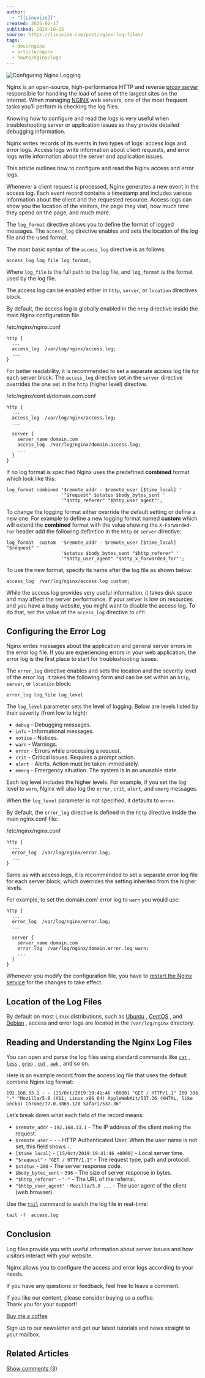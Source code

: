 ```yaml
---
author:
  - "[[Linuxize]]"
created: 2025-02-17
published: 2019-10-15
source: https://linuxize.com/post/nginx-log-files/
tags:
  - docs/nginx
  - article/nginx
  - howto/nginx/logs
---
```

![Configuring Nginx Logging](https://linuxize.com/post/nginx-log-files/featured_hu9d575368b140b38df1bc7de7e655a69f_37711_768x0_resize_q75_lanczos.jpg)

Nginx is an open-source, high-performance HTTP and reverse [proxy server](https://linuxize.com/post/nginx-reverse-proxy/) responsible for handling the load of some of the largest sites on the Internet. When managing [NGINX](https://nginx.org/) web servers, one of the most frequent tasks you’ll perform is checking the log files.

Knowing how to configure and read the logs is very useful when troubleshooting server or application issues as they provide detailed debugging information.

Nginx writes records of its events in two types of logs: access logs and error logs. Access logs write information about client requests, and error logs write information about the server and application issues.

This article outlines how to configure and read the Nginx access and error logs.

Whenever a client request is processed, Nginx generates a new event in the access log. Each event record contains a timestamp and includes various information about the client and the requested resource. Access logs can show you the location of the visitors, the page they visit, how much time they spend on the page, and much more.

The `log_format` directive allows you to define the format of logged messages. The `access_log` directive enables and sets the location of the log file and the used format.

The most basic syntax of the `access_log` directive is as follows:

```nginx
access_log log_file log_format;
```

Where `log_file` is the full path to the log file, and `log_format` is the format used by the log file.

The access log can be enabled either in `http`, `server`, or `location` directives block.

By default, the access log is globally enabled in the `http` directive inside the main Nginx configuration file.

/etc/nginx/nginx.conf

```nginx
http {
  ...
  access_log  /var/log/nginx/access.log;
  ...
}
```

For better readability, it is recommended to set a separate access log file for each server block. The `access_log` directive set in the `server` directive overrides the one set in the `http` (higher level) directive.

/etc/nginx/conf.d/domain.com.conf

```nginx
http {
  ...
  access_log  /var/log/nginx/access.log;
  ...

  server {
    server_name domain.com
    access_log  /var/log/nginx/domain.access.log;
    ...
  }
}
```

If no log format is specified Nginx uses the predefined **combined** format which look like this:

```nginx
log_format combined '$remote_addr - $remote_user [$time_local] '
                    '"$request" $status $body_bytes_sent '
                    '"$http_referer" "$http_user_agent"';
```

To change the logging format either override the default setting or define a new one. For example to define a new logging format named **custom** which will extend the **combined** format with the value showing the `X-Forwarded-For` header add the following definition in the `http` or `server` directive:

```nginx
log_format  custom  '$remote_addr - $remote_user [$time_local] "$request" '
                    '$status $body_bytes_sent "$http_referer" '
                    '"$http_user_agent" "$http_x_forwarded_for"';
```

To use the new format, specify its name after the log file as shown below:

```nginx
access_log  /var/log/nginx/access.log custom;
```

While the access log provides very useful information, it takes disk space and may affect the server performance. If your server is low on resources and you have a busy website, you might want to disable the access log. To do that, set the value of the `access_log` directive to `off`:

## Configuring the Error Log

Nginx writes messages about the application and general server errors in the error log file. If you are experiencing errors in your web application, the error log is the first place to start for troubleshooting issues.

The `error_log` directive enables and sets the location and the severity level of the error log. It takes the following form and can be set within an `http`, `server`, or `location` block:

```nginx
error_log log_file log_level
```

The `log_level` parameter sets the level of logging. Below are levels listed by their severity (from low to high):

- `debug` - Debugging messages.
- `info` - Informational messages.
- `notice` - Notices.
- `warn` - Warnings.
- `error` - Errors while processing a request.
- `crit` - Critical issues. Requires a prompt action.
- `alert` - Alerts. Action must be taken immediately.
- `emerg` - Emergency situation. The system is in an unusable state.

Each log level includes the higher levels. For example, if you set the log level to `warn`, Nginx will also log the `error`, `crit`, `alert`, and `emerg` messages.

When the `log_level` parameter is not specified, it defaults to `error`.

By default, the `error_log` directive is defined in the `http` directive inside the main nginx.conf file:

/etc/nginx/nginx.conf

```nginx
http {
  ...
  error_log  /var/log/nginx/error.log;
  ...
}
```

Same as with access logs, it is recommended to set a separate error log file for each server block, which overrides the setting inherited from the higher levels.

For example, to set the domain.com’ error log to `warn` you would use:

```nginx
http {
  ...
  error_log  /var/log/nginx/error.log;
  ...

  server {
    server_name domain.com
    error_log  /var/log/nginx/domain.error.log warn;
    ...
  }
}
```

Whenever you modify the configuration file, you have to [restart the Nginx service](https://linuxize.com/post/nginx-commands-you-should-know/) for the changes to take effect.

## Location of the Log Files

By default on most Linux distributions, such as [Ubuntu](https://linuxize.com/post/how-to-install-nginx-on-ubuntu-18-04/) , [CentOS](https://linuxize.com/post/how-to-install-nginx-on-centos-8/) , and [Debian](https://linuxize.com/post/how-to-install-nginx-on-debian-10/) , access and error logs are located in the `/var/log/nginx` directory.

## Reading and Understanding the Nginx Log Files

You can open and parse the log files using standard commands like [`cat`](https://linuxize.com/post/linux-cat-command/) , [`less`](https://linuxize.com/post/less-command-in-linux/) , [`grep`](https://linuxize.com/post/how-to-use-grep-command-to-search-files-in-linux/) , [`cut`](https://linuxize.com/post/linux-cut-command/) , [`awk`](https://linuxize.com/post/awk-command/) , and so on.

Here is an example record from the access log file that uses the default combine Nginx log format:

```output
192.168.33.1 - - [15/Oct/2019:19:41:46 +0000] "GET / HTTP/1.1" 200 396 "-" "Mozilla/5.0 (X11; Linux x86_64) AppleWebKit/537.36 (KHTML, like Gecko) Chrome/77.0.3865.120 Safari/537.36"
```

Let’s break down what each field of the record means:

- `$remote_addr` - `192.168.33.1` - The IP address of the client making the request.
- `$remote_user` - `-` - HTTP Authenticated User. When the user name is not set, this field shows `-`.
- `[$time_local]` - `[15/Oct/2019:19:41:46 +0000]` - Local server time.
- `"$request"` - `"GET / HTTP/1.1"` - The request type, path and protocol.
- `$status` - `200` - The server response code.
- `$body_bytes_sent` - `396` - The size of server response in bytes.
- `"$http_referer"` - `"-"` - The URL of the referral.
- `"$http_user_agent"` - `Mozilla/5.0 ...` - The user agent of the client (web browser).

Use the [`tail`](https://linuxize.com/post/linux-tail-command/) command to watch the log file in real-time:

```markdown
tail -f  access.log 
```

## Conclusion

Log files provide you with useful information about server issues and how visitors interact with your website.

Nginx allows you to configure the access and error logs according to your needs.

If you have any questions or feedback, feel free to leave a comment.

If you like our content, please consider buying us a coffee.  
Thank you for your support!

[Buy me a coffee](https://www.buymeacoffee.com/8swZOSU6I)

Sign up to our newsletter and get our latest tutorials and news straight to your mailbox.

## Related Articles

[Show comments (3)](https://linuxize.com/post/nginx-log-files/#disqus_thread "Show comments for post")